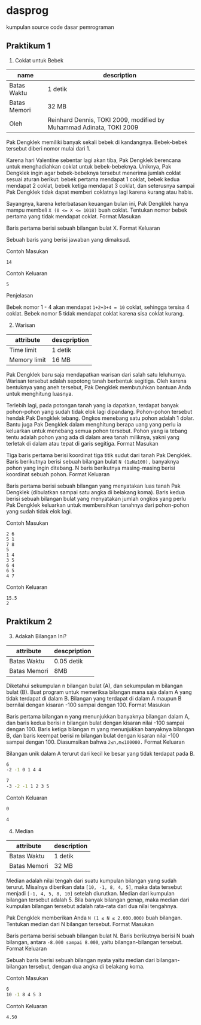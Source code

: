 # dasprog

kumpulan source code dasar pemrograman

## Praktikum 1

1. Coklat untuk Bebek

|name | description |
| --------- | --------- |
|Batas Waktu    | 1 detik   |
|Batas Memori   | 32 MB     |
|Oleh           |	Reinhard Dennis, TOKI 2009, modified by Muhammad Adinata, TOKI 2009 |

Pak Dengklek memiliki banyak sekali bebek di kandangnya. Bebek-bebek tersebut diberi nomor mulai dari 1.

Karena hari Valentine sebentar lagi akan tiba, Pak Dengklek berencana untuk menghadiahkan coklat untuk bebek-bebeknya. Uniknya, Pak Dengklek ingin agar bebek-bebeknya tersebut menerima jumlah coklat sesuai aturan berikut: bebek pertama mendapat 1 coklat, bebek kedua mendapat 2 coklat, bebek ketiga mendapat 3 coklat, dan seterusnya sampai Pak Dengklek tidak dapat memberi coklatnya lagi karena kurang atau habis.

Sayangnya, karena keterbatasan keuangan bulan ini, Pak Dengklek hanya mampu membeli `X (0 <= X <= 1018)` buah coklat. Tentukan nomor bebek pertama yang tidak mendapat coklat.
Format Masukan

Baris pertama berisi sebuah bilangan bulat X.
Format Keluaran

Sebuah baris yang berisi jawaban yang dimaksud.

Contoh Masukan
```
14
```
Contoh Keluaran
```
5
```
Penjelasan

Bebek nomor 1 - 4 akan mendapat `1+2+3+4 = 10` coklat, sehingga tersisa 4 coklat. Bebek nomor 5 tidak mendapat coklat karena sisa coklat kurang.


2. Warisan

|attribute|descpription|
| --- | --- |
Time limit |	1 detik
Memory limit |	16 MB

Pak Dengklek baru saja mendapatkan warisan dari salah satu leluhurnya. Warisan tersebut adalah sepotong tanah berbentuk segitiga. Oleh karena bentuknya yang aneh tersebut, Pak Dengklek membutuhkan bantuan Anda untuk menghitung luasnya.

Terlebih lagi, pada potongan tanah yang ia dapatkan, terdapat banyak pohon-pohon yang sudah tidak elok lagi dipandang. Pohon-pohon tersebut hendak Pak Dengklek tebang. Ongkos menebang satu pohon adalah 1 dolar. Bantu juga Pak Dengklek dalam menghitung berapa uang yang perlu ia keluarkan untuk menebang semua pohon tersebut. Pohon yang ia tebang tentu adalah pohon yang ada di dalam area tanah miliknya, yakni yang terletak di dalam atau tepat di garis segitiga. 
Format Masukan

Tiga baris pertama berisi koordinat tiga titik sudut dari tanah Pak Dengklek. Baris berikutnya berisi sebuah bilangan bulat `N (1≤N≤100),` banyaknya pohon yang ingin ditebang. N baris berikutnya masing-masing berisi koordinat sebuah pohon.
Format Keluaran

Baris pertama berisi sebuah bilangan yang menyatakan luas tanah Pak Dengklek (dibulatkan sampai satu angka di belakang koma). Baris kedua berisi sebuah bilangan bulat yang menyatakan jumlah ongkos yang perlu Pak Dengklek keluarkan untuk membersihkan tanahnya dari pohon-pohon yang sudah tidak elok lagi.

Contoh Masukan
```
2 6
5 1
7 8
5
1 4
3 5
6 4
6 5
4 7
```
Contoh Keluaran
```
15.5
2
```

## Praktikum 2

3. Adakah Bilangan Ini?

|attribute|descpription|
| --- | --- |
Batas Waktu |	0.05 detik
Batas Memori |	8MB

Diketahui sekumpulan n bilangan bulat (A), dan sekumpulan m bilangan bulat (B). Buat program untuk memeriksa bilangan mana saja dalam A yang tidak terdapat di dalam B. Bilangan yang terdapat di dalam A maupun B bernilai dengan kisaran -100 sampai dengan 100.
Format Masukan

Baris pertama bilangan n yang menunjukkan banyaknya bilangan dalam A, dan baris kedua berisi n bilangan bulat dengan kisaran nilai -100 sampai dengan 100. Baris ketiga bilangan m yang menunjukkan banyaknya bilangan B, dan baris keempat berisi m bilangan bulat dengan kisaran nilai -100 sampai dengan 100. Diasumsikan bahwa `2≤n,m≤100000.`
Format Keluaran

Bilangan unik dalam A terurut dari kecil ke besar yang tidak terdapat pada B.
```bash
6
-2 -1 0 1 4 4
```
```bash
7
-3 -2 -1 1 2 3 5
```
Contoh Keluaran
```bash
0
```
```bash
4
```
4. Median

|attribute|description|
| --- | --- |
Batas Waktu  |	1 detik
Batas Memori  |	32 MB

Median adalah nilai tengah dari suatu kumpulan bilangan yang sudah terurut. Misalnya diberikan data `[10, -1, 8, 4, 5]`, maka data tersebut menjadi `[-1, 4, 5, 8, 10]` setelah diurutkan. Median dari kumpulan bilangan tersebut adalah 5. Bila banyak bilangan genap, maka median dari kumpulan bilangan tersebut adalah rata-rata dari dua nilai tengahnya.

Pak Dengklek memberikan Anda `N (1 ≤ N ≤ 2.000.000)` buah bilangan. Tentukan median dari N bilangan tersebut.
Format Masukan

Baris pertama berisi sebuah bilangan bulat N. Baris berikutnya berisi N buah bilangan, antara `-8.000 sampai 8.000`, yaitu bilangan-bilangan tersebut.
Format Keluaran

Sebuah baris berisi sebuah bilangan nyata yaitu median dari bilangan-bilangan tersebut, dengan dua angka di belakang koma.

Contoh Masukan
```bash
6
10 -1 8 4 5 3
```
Contoh Keluaran
```bash
4.50
```
